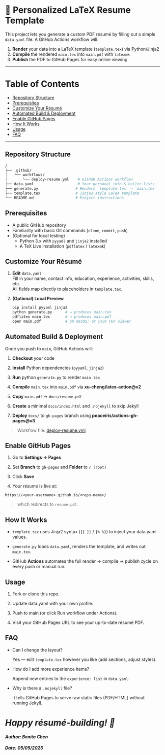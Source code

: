# 📖 Personalized LaTeX Resume Template

This project lets you generate a custom PDF résumé by filling out a simple `data.yaml` file. A GitHub Actions workflow will:

1. **Render** your data into a LaTeX template (`template.tex`) via Python/Jinja2  
2. **Compile** the rendered `main.tex` into `main.pdf` with `latexmk`  
3. **Publish** the PDF to GitHub Pages for easy online viewing  

---

# Table of Contents

- [Repository Structure](#repository-structure)
- [Prerequisites](#prerequisites)
- [Customize Your Résumé](#customize-your-résumé)
- [Automated Build & Deployment](#automated-build--deployment)
- [Enable GitHub Pages](#enable-github-pages)
- [How It Works](#how-it-works)
- [Usage](#usage)
- [FAQ](#faq)

---

## Repository Structure

```graphql
/  
├── .github/  
│   └── workflows/  
│       └── deploy-resume.yml    # GitHub Actions workflow  
├── data.yaml                    # Your personal info & bullet lists  
├── generate.py                 # Renders `template.tex` → `main.tex`  
├── template.tex                # Jinja2‐style LaTeX template  
└── README.md                   # Project instructions
```

## Prerequisites

- A public GitHub repository  
- Familiarity with basic Git commands (`clone`, `commit`, `push`)  
- (Optional for local testing)  
  - Python 3.x with `pyyaml` and `jinja2` installed  
  - A TeX Live installation (`pdflatex` / `latexmk`)

## Customize Your Résumé

1. **Edit** `data.yaml`  
   Fill in your name, contact info, education, experience, activities, skills, etc.  
   All fields map directly to placeholders in `template.tex`.

2. **(Optional) Local Preview**  
   ```bash
   pip install pyyaml jinja2
   python generate.py      # → produces main.tex
   pdflatex main.tex       # → produces main.pdf
   open main.pdf           # on macOS; or your PDF viewer

## Automated Build & Deployment

Once you push to `main`, GitHub Actions will:

1. **Checkout** your code

2. **Install** Python dependencies (`pyyaml`, `jinja2`)

3. **Run** python `generate.py` to render `main.tex`

4. **Compile** `main.tex` into `main.pdf` via **xu-cheng/latex-action@v2**

5. **Copy** `main.pdf` → `docs/resume.pdf`

6. **Create** a minimal `docs/index.html` and `.nojekyll` to skip Jekyll

7. **Deploy** `docs/` to `gh-pages` branch using **peaceiris/actions-gh-pages@v3**

> Workflow file:
[deploy-resume.yml](.github/workflows/deploy-resume.yml)

## Enable GitHub Pages

1. Go to  **Settings → Pages**

2. Set **Branch** to `gh-pages` and **Folder** to `/ (root)`

3. Click **Save**

4. Your résumé is live at:
```
https://<your-username>.github.io/<repo-name>/
```
> which redirects to `resume.pdf`.

## How It Works

- `template.tex` uses Jinja2 syntax (`{{ }}` / `{% %}`) to inject your data.yaml values.

- `generate.py` loads `data.yaml`, renders the template, and writes out `main.tex`.

- GitHub **Actions** automates the full render → compile → publish cycle on every push or manual run.

## Usage

1. Fork or clone this repo.

2. Update data.yaml with your own profile.

3. Push to main (or click Run workflow under Actions).

4. Visit your GitHub Pages URL to see your up-to-date résumé PDF.

## FAQ

- Can I change the layout?

  Yes — edit `template.tex` however you like (add sections, adjust styles).

- How do I add more experience items?

  Append new entries to the `experience: list` in `data.yaml`.

- Why is there a `.nojekyll` file?

  It tells GitHub Pages to serve raw static files (PDF/HTML) without running Jekyll.

# *Happy résumé-building! 🚀*

#### *Author: Bonita Chen*
#### *Date: 05/05/2025*


